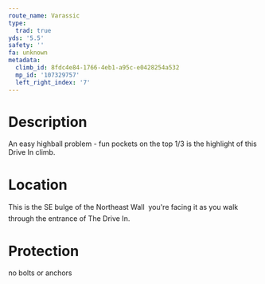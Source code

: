 ```yaml
---
route_name: Varassic
type:
  trad: true
yds: '5.5'
safety: ''
fa: unknown
metadata:
  climb_id: 8fdc4e84-1766-4eb1-a95c-e0428254a532
  mp_id: '107329757'
  left_right_index: '7'
---
```

# Description
An easy highball problem - fun pockets on the top 1/3 is the highlight of this Drive In climb.

# Location
This is the SE bulge of the Northeast Wall  you're facing it as you walk through the entrance of The Drive In.

# Protection
no bolts or anchors
